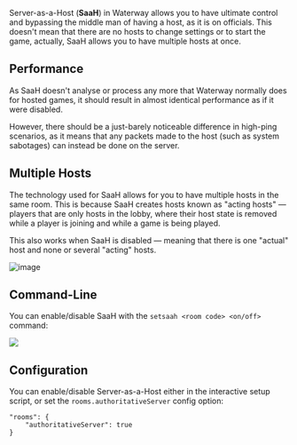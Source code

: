Server-as-a-Host (**SaaH**) in Waterway allows you to have ultimate control and bypassing the middle man of having a host, as it is on officials. This doesn't mean that there are no hosts to change settings or to start the game, actually, SaaH allows you to have multiple hosts at once.

## Performance
As SaaH doesn't analyse or process any more that Waterway normally does for hosted games, it should result in almost identical performance as if it were disabled.

However, there should be a just-barely noticeable difference in high-ping scenarios, as it means that any packets made to the host (such as system sabotages) can instead be done on the server.

## Multiple Hosts
The technology used for SaaH allows for you to have multiple hosts in the same room. This is because SaaH creates hosts known as "acting hosts" — players that are only hosts in the lobby, where their host state is removed while a player is joining and while a game is being played.

This also works when SaaH is disabled — meaning that there is one "actual" host and none or several "acting" hosts.

![image](https://user-images.githubusercontent.com/60631511/170726121-a03df946-55bc-4529-aee8-69a4124a91b5.png)

## Command-Line
You can enable/disable SaaH with the `setsaah <room code> <on/off>` command:

![](https://i.imgur.com/Z3YZtBz.gif)

## Configuration
You can enable/disable Server-as-a-Host either in the interactive setup script, or set the `rooms.authoritativeServer` config option:

```
"rooms": {
    "authoritativeServer": true
}
```
